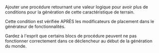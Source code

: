 Ajouter une procédure retournant une valeur logique pour avoir plus de conditions pour la génération de cette 
caractéristique de terrain.

Cette condition est vérifiée APRÈS les modificateurs de placement dans le générateur de fonctionnalités.

Gardez à l'esprit que certains blocs de procédure peuvent ne pas fonctionner correctement dans ce déclencheur au 
début de la génération du monde.